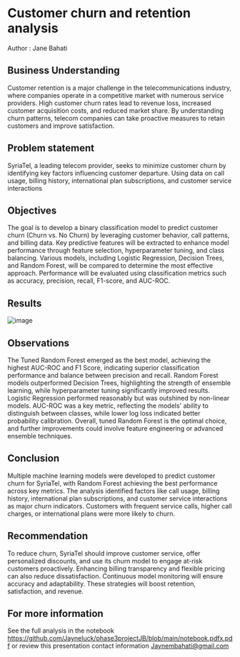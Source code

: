 # Customer churn and retention analysis
Author : Jane Bahati
## Business Understanding
Customer retention is a major challenge in the telecommunications industry, where companies operate in a competitive market with numerous service providers. High customer churn rates lead to revenue loss, increased customer acquisition costs, and reduced market share. By understanding churn patterns, telecom companies can take proactive measures to retain customers and improve satisfaction.
## Problem statement
SyriaTel, a leading telecom provider, seeks to minimize customer churn by identifying key factors influencing customer departure. Using data on call usage, billing history, international plan subscriptions, and customer service interactions
## Objectives
The goal is to develop a binary classification model to predict customer churn (Churn vs. No Churn) by leveraging customer behavior, call patterns, and billing data. Key predictive features will be extracted to enhance model performance through feature selection, hyperparameter tuning, and class balancing. Various models, including Logistic Regression, Decision Trees, and Random Forest, will be compared to determine the most effective approach. Performance will be evaluated using classification metrics such as accuracy, precision, recall, F1-score, and AUC-ROC.
## Results
![image](https://github.com/user-attachments/assets/61ece19b-2871-4941-b18b-5d38910ee464)

## Observations
The Tuned Random Forest emerged as the best model, achieving the highest AUC-ROC and F1 Score, indicating superior classification performance and balance between precision and recall. Random Forest models outperformed Decision Trees, highlighting the strength of ensemble learning, while hyperparameter tuning significantly improved results. Logistic Regression performed reasonably but was outshined by non-linear models. AUC-ROC was a key metric, reflecting the models' ability to distinguish between classes, while lower log loss indicated better probability calibration. Overall, tuned Random Forest is the optimal choice, and further improvements could involve feature engineering or advanced ensemble techniques.
## Conclusion
Multiple machine learning models were developed to predict customer churn for SyriaTel, with Random Forest achieving the best performance across key metrics. The analysis identified factors like call usage, billing history, international plan subscriptions, and customer service interactions as major churn indicators. Customers with frequent service calls, higher call charges, or international plans were more likely to churn.
## Recommendation
To reduce churn, SyriaTel should improve customer service, offer personalized discounts, and use its churn model to engage at-risk customers proactively. Enhancing billing transparency and flexible pricing can also reduce dissatisfaction. Continuous model monitoring will ensure accuracy and adaptability. These strategies will boost retention, satisfaction, and revenue.
## For more information
See the full analysis in the notebook https://github.com/Jayneluck/phase3projectJB/blob/main/notebook.pdfx.pdf or review this presentation contact information Jaynembahati@gmail.com

